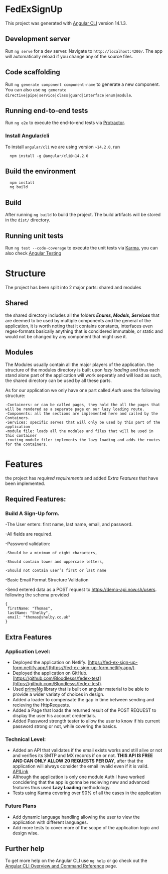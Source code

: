 # FedExSignUp

This project was generated with [Angular CLI](https://github.com/angular/angular-cli) version 14.1.3.

## Development server

Run `ng serve` for a dev server. Navigate to `http://localhost:4200/`. The app will automatically reload if you change any of the source files.

## Code scaffolding

Run `ng generate component component-name` to generate a new component. You can also use `ng generate directive|pipe|service|class|guard|interface|enum|module`.

## Running end-to-end tests

Run `ng e2e` to execute the end-to-end tests via [Protractor](http://www.protractortest.org/).

### Install Angular/cli

To install `angular/cli` we are using version `~14.2.0`, run
```shell
  npm install -g @angular/cli@~14.2.0
```

## Build the environment

```shell
  npm install
  ng build
```

## Build

After running `ng build` to build the project. The build artifacts will be stored in the `dist/` directory.

## Running unit tests

Run `ng test --code-coverage` to execute the unit tests via [Karma](https://karma-runner.github.io), you can also check [Angular Testing](https://angular.io/guide/testing)

# Structure

The project has been split into 2 major parts: shared and modules

## Shared

  the shared directory includes all the folders ***Enums, Models, Services*** that are deemed to be used by multiple components and the general of the application, it is worth noting that it contains constants, interfaces even regex-formats basically anything that is concidered immutable, or static and would not be changed by any component that might use it.
  
## Modules

The Modules usually contain all the major players of the application. the structure of the modules directory is built upon *lazy loading* and thus each stand alone part of the application will work seperatly and will load as such, the shared directory can be used by all these parts.

As for our application we only have one part called *Auth* uses the following structure:

    -Containers: or can be called pages, they hold the all the pages that will be rendered as a seperate page on our lazy loading route.
    -Components: all the sections are implemented here and called by the Containers.
    -Services: specific serves that will only be used by this part of the application
    -module file: loads all the modules and files that will be used in this container
    -routing module file: implements the lazy loading and adds the routes for the containers.
    
# Features

the project has *required requirements* and added *Extra Features* that have been implemented.

## Required Features:

### Build A Sign-Up form.

-The User enters: first name, last name, email, and password.

-All fields are required.

-Password validation:

    -Should be a minimum of eight characters,
    
    -Should contain lower and uppercase letters, 
    
    -Should not contain user’s first or last name
    
 -Basic Email Format Structure Validation
 
 -Send entered data as a POST request to https://demo-api.now.sh/users. following the schema provided
 
```shell
{
 firstName: "Thomas",
 lastName: "Shelby",
 email: "thomas@shelby.co.uk"
}
```

## Extra Features

### Application Level:

- Deployed the application on Netlify. [https://fed-ex-sign-up-form.netlify.app/](https://fed-ex-sign-up-form.netlify.app/).
- Deployed the application on GitHub. [https://github.com/Bloodlesss/fedex-test](https://github.com/Bloodlesss/fedex-test).
- Used [primeNg](https://www.primefaces.org/primeng) library that is built on angular material to be able to provide a wider variaty of choices in design.
- Added a loader to compensate the  gap in time between sending and recieving the HttpRequests.
- Added a Page that loads the returned result of the POST REQUEST to display the user his account credentials.
- Added Password strength tester to allow the user to know if his current password strong or not, while covering the basics.

### Technical Level:

- Added an API that validates if the email exists works and still alive or not and verifies its SMTP and MX records if on or not. **THIS API IS FREE AND CAN ONLY ALLOW 20 REQUESTS PER DAY**, after that the application will always consider the email invalid even if it is valid. [APILink](https://apilayer.com/marketplace/email_verification-api)
- Although the application is only one module Auth I have worked concidering that the app is gonna be recieving new and advanced features thus used **Lazy Loading** methodology. 
- Tests using Karma covering over 90% of all the cases in the application

### Future Plans

- Add dynamic language handling allowing the user to view the application with different languages.
- Add more tests to cover more of the scope of the application logic and design wise.

## Further help

To get more help on the Angular CLI use `ng help` or go check out the [Angular CLI Overview and Command Reference](https://angular.io/cli) page.
